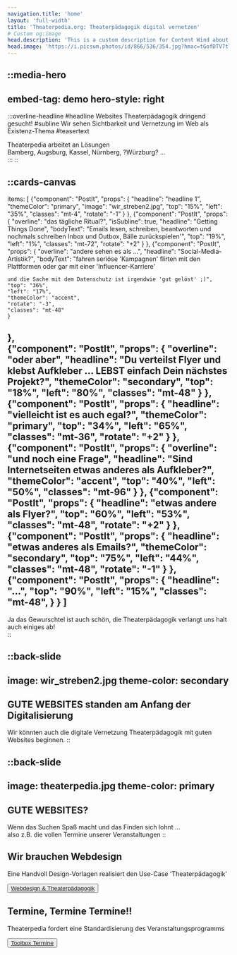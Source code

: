 ```yaml
---
navigation.title: 'home'
layout: 'full-width'
title: 'Theaterpedia.org: Theaterpädagogik digital vernetzen'
# Custom og:image
head.description: 'This is a custom description for Content Wind about page.'
head.image: 'https://i.picsum.photos/id/866/536/354.jpg?hmac=tGofDTV7tl2rprappPzKFiZ9vDh5MKj39oa2D--gqhA'
---
```


::media-hero
---
embed-tag: demo
hero-style: right
---
  
  :::overline-headline
  #headline
  Websites Theaterpädagogik dringend gesucht!
  #subline
  Wir sehen Sichtbarkeit und Vernetzung im Web als Existenz-Thema
  #teasertext
  <div class="my-2 flex max-w-sm flex-col gap-2 text-left">
    <div class="flex gap-2">
      <check-icon></check-icon>
      Theaterpedia arbeitet an Lösungen
    </div>
    <div class="flex gap-2">
      <check-icon></check-icon>
      Bamberg, Augsburg, Kassel, Nürnberg, ?Würzburg? ...
    </div>    
  </div>
  :::
::

::cards-canvas
---
items: [
  {"component": "PostIt", "props": {
    "headline": "headline 1",
    "themeColor": "primary",
    "image": "wir_streben2.jpg",
    "top": "15%",
    "left": "35%",
    "classes": "mt-4",
    "rotate": "-1"
    }
  },
  {"component": "PostIt", "props": {
    "overline": "das tägliche Ritual?",
    "isSubline": true,
    "headline": "Getting Things Done",
    "bodyText": "Emails lesen, schreiben, beantworten     und nochmals schreiben        Inbox und Outbox, Bälle zurückspielen'",
    "top": "19%",
    "left": "1%",
    "classes": "mt-72",
    "rotate": "+2"
    }
  },
  {"component": "PostIt", "props": {
    "overline": "andere sehen es als ...",
    "headline": "Social-Media-Artistik?",
    "bodyText": "fahren seriöse 'Kampagnen'     flirten mit den Plattformen     oder gar mit einer 'Influencer-Karriere'
    
    
    und die Sache mit dem Datenschutz ist irgendwie 'gut gelöst' ;)",
    "top": "36%",
    "left": "17%",
    "themeColor": "accent",
    "rotate": "-3",
    "classes": "mt-48"
    }
  },  
  {"component": "PostIt", "props": {
    "overline": "oder aber",
    "headline": "Du verteilst Flyer und klebst Aufkleber    ...       LEBST einfach Dein nächstes Projekt?",
    "themeColor": "secondary",
    "top": "18%",
    "left": "80%",
    "classes": "mt-48"
    }
  },  
  {"component": "PostIt", "props": {
    "headline": "vielleicht ist es auch egal?",
    "themeColor": "primary",
    "top": "34%",
    "left": "65%",
    "classes": "mt-36",
    "rotate": "+2"
    }
  },
  {"component": "PostIt", "props": {
    "overline": "und noch eine Frage",
    "headline": "Sind Internetseiten etwas anderes als Aufkleber?",
    "themeColor": "accent",
    "top": "40%",
    "left": "50%",
    "classes": "mt-96"
    }
  },
    {"component": "PostIt", "props": {
    "headline": "etwas andere als Flyer?",
    "top": "60%",
    "left": "53%",
    "classes": "mt-48",
    "rotate": "+2"
    }
  },
    {"component": "PostIt", "props": {
    "headline": "etwas anderes als Emails?",
    "themeColor": "secondary",
    "top": "75%",
    "left": "44%",
    "classes": "mt-48",
    "rotate": "-1"
    }
  },
    {"component": "PostIt", "props": {
    "headline": "...",
    "top": "90%",
    "left": "15%",
    "classes": "mt-48",
    }
  }
  ]
---
<div class="bg-primary mt-32 ml-8 w-64 p-4">
  <span class="text-lg md:text-xl xl:text-2xl text-primary-content">Ja das Gewurschtel ist auch schön, die Theaterpädagogik verlangt uns halt auch einiges ab!</span>
  <br>
</div>
::

::back-slide
---
image: wir_streben2.jpg
theme-color: secondary
---

## <span id="testid2">GUTE WEBSITES standen am Anfang der Digitalisierung</span>

Wir könnten auch die digitale Vernetzung Theaterpädagogik mit guten Websites beginnen.
::

::back-slide
---
image: theaterpedia.jpg
theme-color: primary
---

## <span id="testid3">GUTE WEBSITES?</span>

Wenn das Suchen Spaß macht und das Finden sich lohnt ...<br>
also z.B. die vollen Termine unserer Veranstaltungen
::

<div class="pt-36 bg-base-200" />

</div>
<div class="bg-primary flex w-full">
  <div class="card m-2 bg-base-100 w-96 h-60 xl:h-72 shadow-2xl">
    <div class="card-body">
      <h2 class="card-title">
        Wir brauchen <span class="text-2xl text-primary leading-relaxeds">Webdesign</span>
      </h2>
      <p class="prose mb-4 font-bold text-left">
        Eine Handvoll Design-Vorlagen realisiert den <span class="text-primary leading-relaxeds">Use-Case 'Theaterpädagogik'</span>
      </p>
      <div class="card-actions justify-end">
        <button class="btn btn-primary" >
          <a href="/vision">
            Webdesign & Theaterpädagogik
          </a>
        </button>
      </div>           
    </div>
  </div>
  <div class="card m-2 bg-base-100 w-96 h-60 xl:h-72 shadow-2xl">
    <div class="card-body">
      <h2 class="card-title">
        Termine, <span class="text-2xl text-primary leading-relaxeds">Termine </span>Termine!!
      </h2>
      <p class="prose mb-4 font-bold text-left">
        Theaterpedia fordert eine <span class="text-primary leading-relaxeds">Standardisierung des Veranstaltungsprogramms </span>
      </p>
      <div class="card-actions justify-end">
        <button class="btn btn-primary">
          <a href="/toolbox">
            Toolbox Termine
          </a>        
        </button>
      </div>           
    </div>
  </div>
<div class="bg-primary">
</div>
